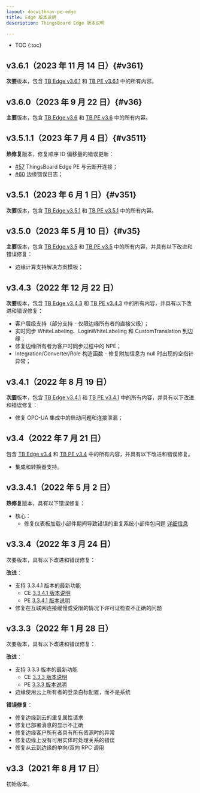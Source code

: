 ```yaml
---
layout: docwithnav-pe-edge
title: Edge 版本说明
description: ThingsBoard Edge 版本说明

---
```


* TOC
{:toc}

## v3.6.1（2023 年 11 月 14 日）{#v361}

**次要**版本，包含 [TB Edge v3.6.1](/docs/edge/releases/#v361) 和 [TB PE v3.6.1](/docs/pe/reference/releases/#v361) 中的所有内容。

## v3.6.0（2023 年 9 月 22 日）{#v36}

**主要**版本，包含 [TB Edge v3.6](/docs/edge/releases/#v36) 和 [TB PE v3.6](/docs/pe/reference/releases/#v36) 中的所有内容。

## v3.5.1.1（2023 年 7 月 4 日）{#v3511}

**热修复**版本，修复顺序 ID 偏移量的错误更新：

* [#57](https://github.com/thingsboard/thingsboard-edge/issues/57) ThingsBoard Edge PE 与云断开连接；
* [#60](https://github.com/thingsboard/thingsboard-edge/issues/60) 边缘错误日志；

## v3.5.1（2023 年 6 月 1 日）{#v351}

**次要**版本，包含 [TB Edge v3.5.1](/docs/edge/releases/#v351) 和 [TB PE v3.5.1](/docs/pe/reference/releases/#v351) 中的所有内容。

## v3.5.0（2023 年 5 月 10 日）{#v35}

**主要**版本，包含 [TB Edge v3.5](/docs/edge/releases/#v35) 和 [TB PE v3.5](/docs/pe/reference/releases/#v35) 中的所有内容，并具有以下改进和错误修复：

* 边缘计算支持解决方案模板；

## v3.4.3（2022 年 12 月 22 日）

**次要**版本，包含 [TB Edge v3.4.3](/docs/edge/releases/#v343-december-22-2022) 和 [TB PE v3.4.3](/docs/pe/reference/releases/#v343-december-21-2022) 中的所有内容，并具有以下改进和错误修复：

* 客户层级支持（部分支持 - 仅限边缘所有者的直接父级）；
* 实时同步 WhiteLabeling、LoginWhiteLabeling 和 CustomTranslation 到边缘；
* 修复边缘所有者为客户时同步过程中的 NPE；
* Integration/Converter/Role 构造函数 - 修复附加信息为 null 时出现的空指针异常；

## v3.4.1（2022 年 8 月 19 日）

**次要**版本，包含 [TB Edge v3.4.1](/docs/edge/releases/#v341-august-19-2022) 和 [TB PE v3.4.1](/docs/pe/reference/releases/#v341-august-18-2022) 中的所有内容，并具有以下改进和错误修复：

* 修复 OPC-UA 集成中的启动问题和连接泄漏；

## v3.4（2022 年 7 月 21 日）

包含 [TB Edge v3.4](/docs/edge/releases/#v34-july-21-2022) 和 [TB PE v3.4](/docs/pe/reference/releases/#v34-july-19-2022) 中的所有内容，并具有以下改进和错误修复。

* 集成和转换器支持。

## v3.3.4.1（2022 年 5 月 2 日）

**热修复**版本，具有以下错误修复：
* 核心：
    * 修复仪表板加载小部件期间导致错误的重复系统小部件包问题 [详细信息](https://github.com/thingsboard/thingsboard-edge/issues/5)

## v3.3.4（2022 年 3 月 24 日）

次要版本，具有以下改进和错误修复：

**改进**：
* 支持 3.3.4.1 版本的最新功能
   * CE [3.3.4.1 版本说明](https://thingsboard.io/docs/reference/releases/#v3341-march-22-2022)
   * PE [3.3.4.1 版本说明](https://thingsboard.io/docs/pe/reference/releases/#v3341-march-18-2022)
* 修复在互联网连接缓慢或受限的情况下许可证检查不正确的问题

## v3.3.3（2022 年 1 月 28 日）

次要版本，具有以下改进和错误修复：

**改进**：
 * 支持 3.3.3 版本的最新功能
   * CE [3.3.3 版本说明](https://thingsboard.io/docs/reference/releases/#v333-january-27-2022)
   * PE [3.3.3 版本说明](https://thingsboard.io/docs/pe/reference/releases/#v333-january-27-2022)
 * 边缘使用云上所有者的登录白标配置，而不是系统

**错误修复**：
 * 修复边缘到云的重复属性请求
 * 修复已部署消息的显示不正确
 * 修复边缘客户所有者具有所有资源时的异常
 * 修复边缘上没有可用实体时处理关系的错误
 * 修复从云到边缘的单向/双向 RPC 调用

## v3.3（2021 年 8 月 17 日）

初始版本。
